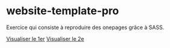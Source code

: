 # website-template-pro

Exercice qui consiste à reproduire des onepages grâce à SASS.

[Visualiser le 1er](https://maxco41.github.io/website-template-pro/HTML/home-main.html)
[Visualiser le 2e](https://maxco41.github.io/website-template-pro/HTML/home-minimal.html)
